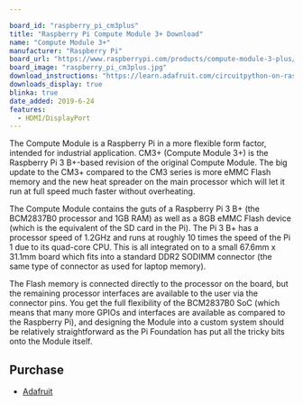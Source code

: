 ```yaml
---

board_id: "raspberry_pi_cm3plus"
title: "Raspberry Pi Compute Module 3+ Download"
name: "Compute Module 3+"
manufacturer: "Raspberry Pi"
board_url: "https://www.raspberrypi.com/products/compute-module-3-plus/"
board_image: "raspberry_pi_cm3plus.jpg"
download_instructions: "https://learn.adafruit.com/circuitpython-on-raspberrypi-linux/installing-circuitpython-on-raspberry-pi"
downloads_display: true
blinka: true
date_added: 2019-6-24
features:
  - HDMI/DisplayPort
---
```


The Compute Module is a Raspberry Pi in a more flexible form factor, intended for industrial application. CM3+ (Compute Module 3+) is the Raspberry Pi 3 B+-based revision of the original Compute Module. The big update to the CM3+ compared to the CM3 series is more eMMC Flash memory and the new heat spreader on the main processor which will let it run at full speed much faster without overheating.

The Compute Module contains the guts of a Raspberry Pi 3 B+ (the BCM2837B0 processor and 1GB RAM) as well as a 8GB eMMC Flash device (which is the equivalent of the SD card in the Pi). The Pi 3 B+ has a processor speed of 1.2GHz and runs at roughly 10 times the speed of the Pi 1 due to its quad-core CPU. This is all integrated on to a small 67.6mm x 31.1mm board which fits into a standard DDR2 SODIMM connector (the same type of connector as used for laptop memory).

The Flash memory is connected directly to the processor on the board, but the remaining processor interfaces are available to the user via the connector pins. You get the full flexibility of the BCM2837B0 SoC (which means that many more GPIOs and interfaces are available as compared to the Raspberry Pi), and designing the Module into a custom system should be relatively straightforward as the Pi Foundation has put all the tricky bits onto the Module itself.

## Purchase
* [Adafruit](https://www.adafruit.com/product/4094)
